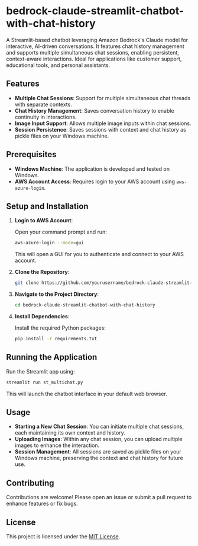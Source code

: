 # bedrock-claude-streamlit-chatbot-with-chat-history

A Streamlit-based chatbot leveraging Amazon Bedrock's Claude model for interactive, AI-driven conversations. It features chat history management and supports multiple simultaneous chat sessions, enabling persistent, context-aware interactions. Ideal for applications like customer support, educational tools, and personal assistants.

## Features

- **Multiple Chat Sessions**: Support for multiple simultaneous chat threads with separate contexts.
- **Chat History Management**: Saves conversation history to enable continuity in interactions.
- **Image Input Support**: Allows multiple image inputs within chat sessions.
- **Session Persistence**: Saves sessions with context and chat history as pickle files on your Windows machine.

## Prerequisites

- **Windows Machine**: The application is developed and tested on Windows.
- **AWS Account Access**: Requires login to your AWS account using `aws-azure-login`.

## Setup and Installation

1. **Login to AWS Account**:

   Open your command prompt and run:

   ```bash
   aws-azure-login --mode=gui
   ```

   This will open a GUI for you to authenticate and connect to your AWS account.

2. **Clone the Repository**:

   ```bash
   git clone https://github.com/yourusername/bedrock-claude-streamlit-chatbot-with-chat-history.git
   ```

3. **Navigate to the Project Directory**:

   ```bash
   cd bedrock-claude-streamlit-chatbot-with-chat-history
   ```

4. **Install Dependencies**:

   Install the required Python packages:

   ```bash
   pip install -r requirements.txt
   ```

## Running the Application

Run the Streamlit app using:

```bash
streamlit run st_multichat.py
```

This will launch the chatbot interface in your default web browser.

## Usage

- **Starting a New Chat Session**: You can initiate multiple chat sessions, each maintaining its own context and history.
- **Uploading Images**: Within any chat session, you can upload multiple images to enhance the interaction.
- **Session Management**: All sessions are saved as pickle files on your Windows machine, preserving the context and chat history for future use.

## Contributing

Contributions are welcome! Please open an issue or submit a pull request to enhance features or fix bugs.

## License

This project is licensed under the [MIT License](LICENSE).
